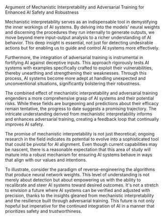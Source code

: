 Argument of Mechanistic Interpretability and Adversarial Training for Enhanced AI Safety and Robustness

Mechanistic interpretability serves as an indispensable tool in demystifying the inner workings of AI systems. By delving into the models' neural weights and discerning the procedures they run internally to generate outputs, we move beyond mere input-output analysis to a richer understanding of AI behavior. This deep insight is essential, not just for detecting undesirable actions but for enabling us to guide and control AI systems more effectively.

Furthermore, the integration of adversarial training is instrumental in fortifying AI against deceptive inputs. This approach rigorously tests AI systems with examples specifically crafted to exploit their vulnerabilities, thereby unearthing and strengthening their weaknesses. Through this process, AI systems become more adept at handling unexpected and unconventional situations, significantly bolstering their robustness.

The combined effect of mechanistic interpretability and adversarial training engenders a more comprehensive grasp of AI systems and their potential risks. While these fields are burgeoning and predictions about their efficacy remain tentative, the progress to date suggests a promising trajectory. The intricate understanding derived from mechanistic interpretability informs and enhances adversarial training, creating a feedback loop that continually improves AI safety.

The promise of mechanistic interpretability is not just theoretical; ongoing research in the field indicates its potential to evolve into a sophisticated tool that could be pivotal for AI alignment. Even though current capabilities may be nascent, there is a reasonable expectation that this area of study will mature into a robust mechanism for ensuring AI systems behave in ways that align with our values and intentions.

To illustrate, consider the paradigm of reverse-engineering the algorithms that produce neural network weights. This level of understanding is not merely about detection but about empowering us with the ability to recalibrate and steer AI systems toward desired outcomes. It's not a stretch to envision a future where AI systems can be verified and adjusted with precision, thanks to the insights gleaned from mechanistic interpretability and the resilience built through adversarial training. This future is not only hopeful but imperative for the continued integration of AI in a manner that prioritizes safety and trustworthiness.